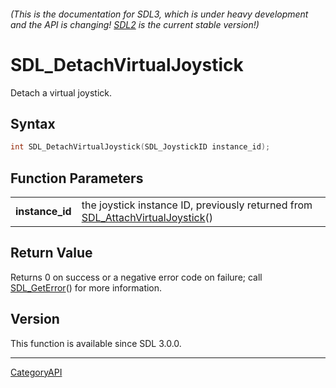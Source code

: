 ###### (This is the documentation for SDL3, which is under heavy development and the API is changing! [SDL2](https://wiki.libsdl.org/SDL2/) is the current stable version!)
# SDL_DetachVirtualJoystick

Detach a virtual joystick.

## Syntax

```c
int SDL_DetachVirtualJoystick(SDL_JoystickID instance_id);

```

## Function Parameters

|                     |                                                                                                             |
| ------------------- | ----------------------------------------------------------------------------------------------------------- |
| **instance_id**     | the joystick instance ID, previously returned from [SDL_AttachVirtualJoystick](SDL_AttachVirtualJoystick.md)() |

## Return Value

Returns 0 on success or a negative error code on failure; call
[SDL_GetError](SDL_GetError.md)() for more information.

## Version

This function is available since SDL 3.0.0.

----
[CategoryAPI](CategoryAPI.md)
